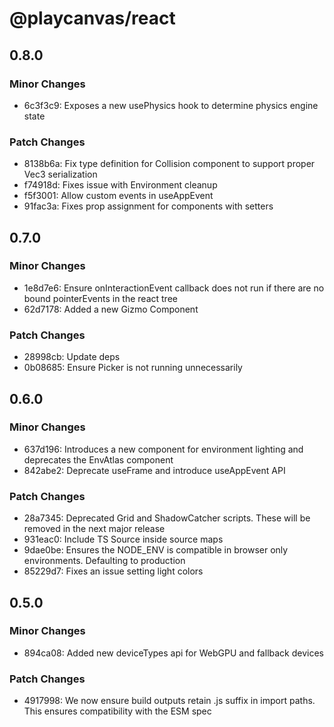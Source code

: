 # @playcanvas/react

## 0.8.0

### Minor Changes

- 6c3f3c9: Exposes a new usePhysics hook to determine physics engine state

### Patch Changes

- 8138b6a: Fix type definition for Collision component to support proper Vec3 serialization
- f74918d: Fixes issue with Environment cleanup
- f5f3001: Allow custom events in useAppEvent
- 91fac3a: Fixes prop assignment for components with setters

## 0.7.0

### Minor Changes

- 1e8d7e6: Ensure onInteractionEvent callback does not run if there are no bound pointerEvents in the react tree
- 62d7178: Added a new Gizmo Component

### Patch Changes

- 28998cb: Update deps
- 0b08685: Ensure Picker is not running unnecessarily

## 0.6.0

### Minor Changes

- 637d196: Introduces a new <Environment/> component for environment lighting and deprecates the EnvAtlas component
- 842abe2: Deprecate useFrame and introduce useAppEvent API

### Patch Changes

- 28a7345: Deprecated Grid and ShadowCatcher scripts. These will be removed in the next major release
- 931eac0: Include TS Source inside source maps
- 9dae0be: Ensures the NODE_ENV is compatible in browser only environments. Defaulting to production
- 85229d7: Fixes an issue setting light colors

## 0.5.0

### Minor Changes

- 894ca08: Added new deviceTypes api for WebGPU and fallback devices

### Patch Changes

- 4917998: We now ensure build outputs retain .js suffix in import paths. This ensures compatibility with the ESM spec
